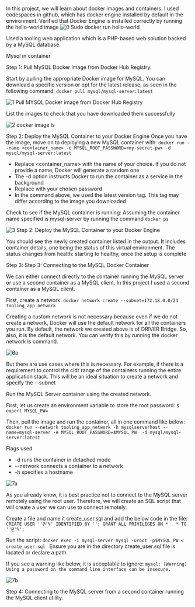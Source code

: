 In this project, we will learn about docker images and containers. 
I used codespaces in github, which has docker engine installed by default in the environment.
Verified that Docker Engine is installed correctly by running the hello-world image
![0  Sudo docker run hello-world](https://github.com/opeyemiagbadero/20.-MIgration-to-the-Cloud-with-Containerization.-Part-1-Docker-DOcker-compose/assets/79456052/200d8fe6-685d-4ae9-ad28-56627c26bfae)

Used a tooling web application which is a PHP-based web solution backed by a MySQL database.

Mysql in container

Step 1: Pull MySQL Docker Image from Docker Hub Registry.

Start by pulling the appropriate Docker image for MySQL. You can download a specific version or opt for the latest release, as seen in the following command: `docker pull mysql/mysql-server:latest`

![1 Pull MYSQL Docker image from Docker Hub Registry](https://github.com/opeyemiagbadero/20.-MIgration-to-the-Cloud-with-Containerization.-Part-1-Docker-DOcker-compose/assets/79456052/9ddeb355-30bb-4b09-b6c4-86197b598d98)

List the images to check that you have downloaded them successfully

![2  docker image ls](https://github.com/opeyemiagbadero/20.-MIgration-to-the-Cloud-with-Containerization.-Part-1-Docker-DOcker-compose/assets/79456052/7349a7a9-4a5d-45cf-87b6-4d603f0d4d13)

Step 2: Deploy the MySQL Container to your Docker Engine
Once you have the image, move on to deploying a new MySQL container with: `docker run --name <container_name> -e MYSQL_ROOT_PASSWORD=<my-secret-pw> -d mysql/mysql-server:latest`
- Replace <container_name> with the name of your choice. If you do not provide a name, Docker will generate a random one
- The -d option instructs Docker to run the container as a service in the background
- Replace <my-secret-pw> with your chosen password
- In the command above, we used the latest version tag. This tag may differ according to the image you downloaded
  
Check to see if the MySQL container is running: Assuming the container name specified is mysql-server by running the command `docker ps`

![3 Step 2: Deploy the MySQL Container to your Docker Engine ](https://github.com/opeyemiagbadero/20.-MIgration-to-the-Cloud-with-Containerization.-Part-1-Docker-DOcker-compose/assets/79456052/0a08b2b0-834e-408b-932e-b2601a1df905)
  
You should see the newly created container listed in the output. It includes container details, one being the status of this virtual environment. The status changes from health: starting to healthy, once the setup is complete
  
Step 3: Step 3: Connecting to the MySQL Docker Container

We can either connect directly to the container running the MySQL server or use a second container as a MySQL client. In this project I used a second container as a MySQL client.

First, create a network: `docker network create --subnet=172.18.0.0/24 tooling_app_network`

Creating a custom network is not necessary because even if we do not create a network, Docker will use the default network for all the containers you run. By default, the network we created above is of DRIVER Bridge. So, also, it is the default network. You can verify this by running the docker network ls command.
  
![6a](https://github.com/opeyemiagbadero/20.-MIgration-to-the-Cloud-with-Containerization.-Part-1-Docker-DOcker-compose/assets/79456052/c4d55248-6c85-44c7-98fd-91721a801305)

But there are use cases where this is necessary. For example, if there is a requirement to control the cidr range of the containers running the entire application stack. This will be an ideal situation to create a network and specify the --subnet
  
Run the MySQL Server container using the created network.
  
First, let us create an environment variable to store the root password: ` $ export MYSQL_PW= `

Then, pull the image and run the container, all in one command like below: `docker run --network tooling_app_network -h mysqlserverhost --name=mysql-server -e MYSQL_ROOT_PASSWORD=$MYSQL_PW  -d mysql/mysql-server:latest`
  
Flags used
- -d runs the container in detached mode
- --network connects a container to a network
- -h specifies a hostname
  
![7a](https://github.com/opeyemiagbadero/20.-MIgration-to-the-Cloud-with-Containerization.-Part-1-Docker-DOcker-compose/assets/79456052/ca51eab1-4b54-4f1f-8362-bde9297fd8d9)
  
As you already know, it is best practice not to connect to the MySQL server remotely using the root user. Therefore, we will create an SQL script that will create a user we can use to connect remotely.
  
 Create a file and name it create_user.sql and add the below code in the file: `CREATE USER ''@'%' IDENTIFIED BY ''; GRANT ALL PRIVILEGES ON * . * TO ''@'%';`
 
Run the script: `docker exec -i mysql-server mysql -uroot -p$MYSQL_PW < create_user.sql ` Ensure you are in the directory create_user.sql file is located or declare a path.

If you see a warning like below, it is acceptable to ignore: `mysql: [Warning] Using a password on the command line interface can be insecure.`

![7b](https://github.com/opeyemiagbadero/20.-MIgration-to-the-Cloud-with-Containerization.-Part-1-Docker-DOcker-compose/assets/79456052/1a4d5c6b-384d-4d32-aef7-6aaa90d1c23b)

 Step 4: Connecting to the MySQL server from a second container running the MySQL client utility.
                                                                                       
                                                                                       
                                                                                       
  
  
  
  
  
  
  
  
  
  
  
  
  
  
  
  
  
  
  
  
  
  
  
